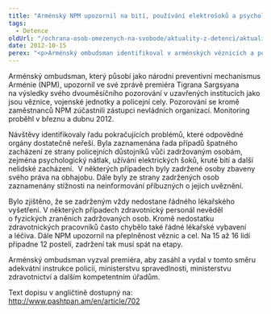```yaml
---
title: "Arménský NPM upozornil na bití, používání elektrošoků a psychologického nátlaku ve věznicích a policejních celách"
tags:
  - Detence
oldUrl: "/ochrana-osob-omezenych-na-svobode/aktuality-z-detenci/aktuality-z-detenci-2012/armensky-npm-upozornil-na-biti-pouzivani-elektrosoku-a-psychologickeho-natlaku-ve-vezni/"
date: 2012-10-15
perex: "<p>Arménský ombudsman identifikoval v arménských věznicích a policejních celách problémy, které odpovědné orgány dostatečně neřeší.</p>"
---
```


<!-- imported from the old website -->

<p>Arménský ombudsman, který působí jako národní preventivní mechanismus Arménie (NPM), upozornil ve své zprávě premiéra Tigrana Sargsyana na výsledky svého dvouměsíčního pozorování v uzavřených institucích jako jsou věznice, vojenské jednotky a policejní cely. Pozorování se kromě zaměstnanců NPM zúčastnili zástupci nevládních organizací. Monitoring proběhl v březnu a dubnu 2012.</p><p>Návštěvy identifikovaly řadu pokračujících problémů, které odpovědné orgány dostatečně neřeší. Byla zaznamenána řada případů špatného zacházení ze strany policejních důstojníků vůči zadržovaným osobám, zejména psychologický nátlak, užívání elektrických šoků, kruté bití a další nelidské zacházení.  V některých případech byly zadržené osoby zbaveny svého práva na obhajobu. Dále byly ze strany zadržených osob zaznamenány stížnosti na neinformování příbuzných o jejich uvěznění.</p><p>Bylo zjištěno, že se zadrženým vždy nedostane řádného lékařského vyšetření. V některých případech zdravotnický personál nevěděl o fyzických zraněních zadržovaných osob. Kromě nedostatku zdravotnických pracovníků často chybělo také řádné lékařské vybavení a léčiva. Dále NPM upozornil na přeplněnost věznic a cel. Na 15 až 16 lidí připadne 12 postelí, zadržení tak musí spát na etapy.</p><p>Arménský ombudsman vyzval premiéra, aby zasáhl a vydal v tomto směru adekvátní instrukce policii, ministerstvu spravedlnosti, ministerstvu zdravotnictví a dalším kompetentním úřadům. </p>Text dopisu v angličtině dostupný na: <a title="Otevření do nového okna" href="http://www.pashtpan.am/en/article/702" target="_blank">http://www.pashtpan.am/en/article/702</a> 

